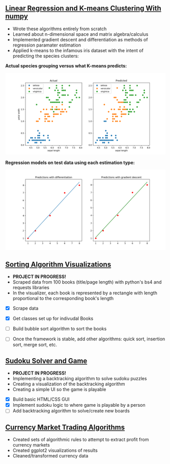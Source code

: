 
## [Linear Regression and K-means Clustering With numpy](https://github.com/rluedde/ml_algorithms)
* Wrote these algorithms entirely from scratch
* Learned about n-dimensional space and matrix algebra/calculus
* Implemented gradient descent and differentiation as methods of regression paramater estimation
* Applied k-means to the infamous iris dataset with the intent of predicting the species clusters:

**Actual species grouping versus what K-means predicts:**


![](/images/k_means_visual.png)

**Regression models on test data using each estimation type:**

![](/images/lin_reg_visual.png)

## [Sorting Algorithm Visualizations](https://github.com/rluedde/algorithm_viz)
* **PROJECT IN PROGRESS!**
* Scraped data from 100 books (title/page length) with python's bs4 and requests libraries
* In the visualizer, each book is represented by a rectangle with length proportional to the
corresponding book's length
- [x] Scrape data
- [x] Get classes set up for indivudal Books
- [ ] Build bubble sort algorithm to sort the books
- [ ] Once the framework is stable, add other algorithms: quick sort, insertion sort, merge sort, etc.


## [Sudoku Solver and Game](https://github.com/rluedde/sudoku)
* **PROJECT IN PROGRESS!**
* Implementing a backtracking algorithm to solve sudoku puzzles
* Creating a visualization of the backtracking algorithm
* Creating a simple UI so the game is playable
- [x] Build basic HTML/CSS GUI
- [X] Implement sudoku logic to where game is playable by a person
- [ ] Add backtracking algorithm to solve/create new boards

## [Currency Market Trading Algorithms](images/poster.pdf)
* Created sets of algorithmic rules to attempt to extract profit from currency markets
* Created ggplot2 visualizations of results
* Cleaned/transformed currency data 

